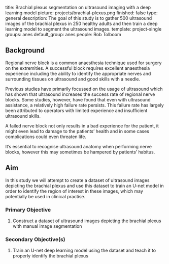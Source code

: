 title: Brachial plexus segmentation on ultrasound imaging with a deep learning model
picture: projects/brachial-plexus.png
finished: false
type: general
description: The goal of this study is to gather 500 ultrasound images of the brachial plexus in 250 healthy adults and then train a deep learning model to segment the ultrasound images.
template: project-single
groups: anes
default_group: anes
people: Rob Tolboom


## Background
Regional nerve block is a common anaesthesia technique used for surgery on the extremities. A successful block requires excellent anaesthesia experience including the ability to identify the appropriate nerves and surrounding tissues on ultrasound and good skills with a needle.

Previous studies have primarily focussed on the usage of ultrasound which has shown that ultrasound increases the success rate of regional nerve blocks. Some studies, however, have found that even with ultrasound assistance, a relatively high failure rate persists. This failure rate has largely been attributed to operators with limited experience and insufficient ultrasound skills.

A failed nerve block not only results in a bad experience for the patient, it might even lead to damage to the patients’ health and in some cases complications could even threaten life.

It’s essential to recognise ultrasound anatomy when performing nerve blocks, however this may sometimes be hampered by patients’ habitus. 


## Aim
In this study we will attempt to create a dataset of ultrasound images depicting the brachial plexus and use this dataset to train an U-net model in order to identify the region of interest in these images, which may potentially be used in clinical practise.

### Primary Objective
1. 	 Construct a dataset of ultrasound images depicting the brachial plexus with manual image segmentation

### Secondary Objective(s)
1. Train an U-net deep learning model using the dataset and teach it to properly identify the brachial plexus